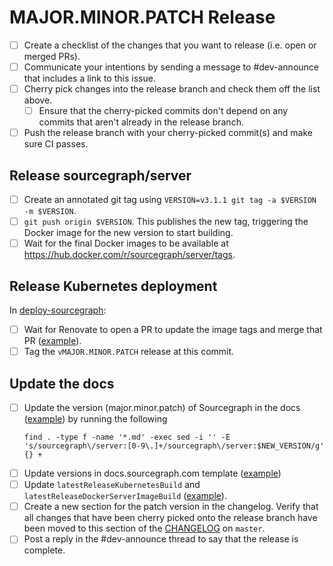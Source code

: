 <!--
This template is used for patch releases.
It is not used for our monthly major/minor releases of Sourcegraph.
See [release_issue_template.md](release_issue_template.md) for the monthly release checklist.
-->

# MAJOR.MINOR.PATCH Release

- [ ] Create a checklist of the changes that you want to release (i.e. open or merged PRs).
- [ ] Communicate your intentions by sending a message to #dev-announce that includes a link to this issue.
- [ ] Cherry pick changes into the release branch and check them off the list above.
    - [ ] Ensure that the cherry-picked commits don't depend on any commits that aren't already in the release branch.
- [ ] Push the release branch with your cherry-picked commit(s) and make sure CI passes.

## Release sourcegraph/server

- [ ] Create an annotated git tag using `VERSION=v3.1.1 git tag -a $VERSION -m $VERSION`.
- [ ] `git push origin $VERSION`. This publishes the new tag, triggering the Docker image for the new version to start building.
- [ ] Wait for the final Docker images to be available at https://hub.docker.com/r/sourcegraph/server/tags.

## Release Kubernetes deployment

In [deploy-sourcegraph](https://github.com/sourcegraph/deploy-sourcegraph):

- [ ] Wait for Renovate to open a PR to update the image tags and merge that PR ([example](https://github.com/sourcegraph/deploy-sourcegraph/pull/199)).
- [ ] Tag the `vMAJOR.MINOR.PATCH` release at this commit.

## Update the docs

- [ ] Update the version (major.minor.patch) of Sourcegraph in the docs ([example](https://github.com/sourcegraph/sourcegraph/pull/2841)) by running the following 
  ```
  find . -type f -name '*.md' -exec sed -i '' -E 's/sourcegraph\/server:[0-9\.]+/sourcegraph\/server:$NEW_VERSION/g' {} +
  ```
- [ ] Update versions in docs.sourcegraph.com template ([example](https://github.com/sourcegraph/sourcegraph/pull/2841/files#diff-3d0e70da24a04f44a1fdc404b7242b89))
- [ ] Update `latestReleaseKubernetesBuild` and `latestReleaseDockerServerImageBuild` ([example](https://github.com/sourcegraph/sourcegraph/pull/2370/commits/15925f2769564225e37013acb52d9d0b30e1336c)).
- [ ] Create a new section for the patch version in the changelog. Verify that all changes that have been cherry picked onto the release branch have been moved to this section of the [CHANGELOG](https://github.com/sourcegraph/sourcegraph/blob/master/CHANGELOG.md) on `master`.
- [ ] Post a reply in the #dev-announce thread to say that the release is complete.
